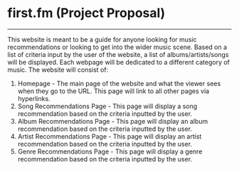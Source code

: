 # first.fm (Project Proposal)
---
This website is meant to be a guide for anyone looking for music recommendations or looking to get into the wider music scene. Based on a list of criteria input by the user of the website, a list of albums/artists/songs will be displayed. Each webpage will be dedicated to a different category of music.
The website will consist of:
1. Homepage - The main page of the website and what the viewer sees when they go to the URL. This page will link to all other pages via hyperlinks.
2. Song Recommendations Page - This page will display a song recommendation based on the criteria inputted by the user.
3. Album Recommendations Page - This page will display an album recommendation based on the criteria inputted by the user.
4. Artist Recommendations Page - This page will display an artist recommendation based on the criteria inputted by the user.
5. Genre Recommendations Page - This page will display a genre recommendation based on the criteria inputted by the user.
